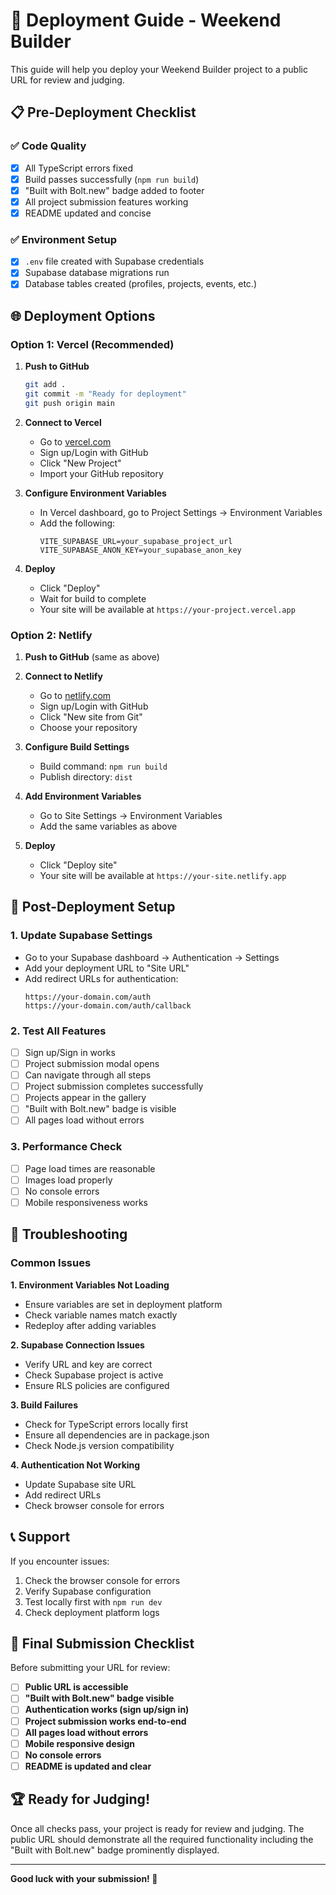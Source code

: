 # 🚀 Deployment Guide - Weekend Builder

This guide will help you deploy your Weekend Builder project to a public URL for review and judging.

## 📋 Pre-Deployment Checklist

### ✅ Code Quality
- [x] All TypeScript errors fixed
- [x] Build passes successfully (`npm run build`)
- [x] "Built with Bolt.new" badge added to footer
- [x] All project submission features working
- [x] README updated and concise

### ✅ Environment Setup
- [x] `.env` file created with Supabase credentials
- [x] Supabase database migrations run
- [x] Database tables created (profiles, projects, events, etc.)

## 🌐 Deployment Options

### Option 1: Vercel (Recommended)

1. **Push to GitHub**
   ```bash
   git add .
   git commit -m "Ready for deployment"
   git push origin main
   ```

2. **Connect to Vercel**
   - Go to [vercel.com](https://vercel.com)
   - Sign up/Login with GitHub
   - Click "New Project"
   - Import your GitHub repository

3. **Configure Environment Variables**
   - In Vercel dashboard, go to Project Settings → Environment Variables
   - Add the following:
     ```
     VITE_SUPABASE_URL=your_supabase_project_url
     VITE_SUPABASE_ANON_KEY=your_supabase_anon_key
     ```

4. **Deploy**
   - Click "Deploy"
   - Wait for build to complete
   - Your site will be available at `https://your-project.vercel.app`

### Option 2: Netlify

1. **Push to GitHub** (same as above)

2. **Connect to Netlify**
   - Go to [netlify.com](https://netlify.com)
   - Sign up/Login with GitHub
   - Click "New site from Git"
   - Choose your repository

3. **Configure Build Settings**
   - Build command: `npm run build`
   - Publish directory: `dist`

4. **Add Environment Variables**
   - Go to Site Settings → Environment Variables
   - Add the same variables as above

5. **Deploy**
   - Click "Deploy site"
   - Your site will be available at `https://your-site.netlify.app`

## 🔧 Post-Deployment Setup

### 1. Update Supabase Settings
- Go to your Supabase dashboard → Authentication → Settings
- Add your deployment URL to "Site URL"
- Add redirect URLs for authentication:
  ```
  https://your-domain.com/auth
  https://your-domain.com/auth/callback
  ```

### 2. Test All Features
- [ ] Sign up/Sign in works
- [ ] Project submission modal opens
- [ ] Can navigate through all steps
- [ ] Project submission completes successfully
- [ ] Projects appear in the gallery
- [ ] "Built with Bolt.new" badge is visible
- [ ] All pages load without errors

### 3. Performance Check
- [ ] Page load times are reasonable
- [ ] Images load properly
- [ ] No console errors
- [ ] Mobile responsiveness works

## 🐛 Troubleshooting

### Common Issues

**1. Environment Variables Not Loading**
- Ensure variables are set in deployment platform
- Check variable names match exactly
- Redeploy after adding variables

**2. Supabase Connection Issues**
- Verify URL and key are correct
- Check Supabase project is active
- Ensure RLS policies are configured

**3. Build Failures**
- Check for TypeScript errors locally first
- Ensure all dependencies are in package.json
- Check Node.js version compatibility

**4. Authentication Not Working**
- Update Supabase site URL
- Add redirect URLs
- Check browser console for errors

## 📞 Support

If you encounter issues:
1. Check the browser console for errors
2. Verify Supabase configuration
3. Test locally first with `npm run dev`
4. Check deployment platform logs

## 🎯 Final Submission Checklist

Before submitting your URL for review:

- [ ] **Public URL is accessible**
- [ ] **"Built with Bolt.new" badge visible**
- [ ] **Authentication works (sign up/sign in)**
- [ ] **Project submission works end-to-end**
- [ ] **All pages load without errors**
- [ ] **Mobile responsive design**
- [ ] **No console errors**
- [ ] **README is updated and clear**

## 🏆 Ready for Judging!

Once all checks pass, your project is ready for review and judging. The public URL should demonstrate all the required functionality including the "Built with Bolt.new" badge prominently displayed.

---

**Good luck with your submission! 🚀** 